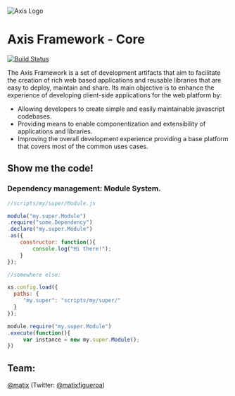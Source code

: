 ![Axis Logo](//raw.github.com/axis-js/axis-core/master/axis-logo.png)

Axis Framework - Core
=====================

[![Build Status](https://secure.travis-ci.org/axis-js/axis-core.png)](http://travis-ci.org/axis-js/axis-core)

The Axis Framework is a set of development artifacts that aim to facilitate the creation of rich web based 
applications and reusable libraries that are easy to deploy, maintain and share.
Its main objective is to enhance the experience of developing client-side applications for the web platform by:
* Allowing developers to create simple and easily maintainable javascript codebases.
* Providing means to enable componentization and extensibility of applications and libraries.
* Improving the overall development experience providing a base platform that covers most of the common uses cases.

Show me the code!
-----------------

### Dependency management: Module System.
```javascript
//scripts/my/super/Module.js

module("my.super.Module")
.require("some.Dependency")
.declare("my.super.Module")
.as({
    constructor: function(){
        console.log("Hi there!");
    }
});

//somewhere else:

xs.config.load({
  paths: {
     "my.super": "scripts/my/super/"
  }
});

module.require("my.super.Module")
.execute(function(){
     var instance = new my.super.Module();
})

```

Team:
-------
[@matix](/matix) (Twitter: [@matixfigueroa](//twitter.com/matixfigueroa))